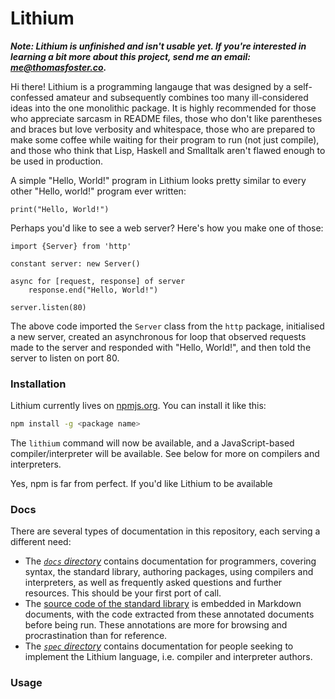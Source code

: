 # Lithium

***Note: Lithium is unfinished and isn't usable yet. If you're interested in learning a bit more about this project, send me an email: [me@thomasfoster.co](me@thomasfoster.co).***

Hi there! Lithium is a programming langauge that was designed by a self-confessed amateur and subsequently combines too many ill-considered ideas into the one monolithic package. It is highly recommended for those who appreciate sarcasm in README files, those who don't like parentheses and braces but love verbosity and whitespace, those who are prepared to make some coffee while waiting for their program to run (not just compile), and those who think that Lisp, Haskell and Smalltalk aren't flawed enough to be used in production.

A simple "Hello, World!" program in Lithium looks pretty similar to every other "Hello, world!" program ever written:
```lithium
print("Hello, World!")
```

Perhaps you'd like to see a web server? Here's how you make one of those:
```lithium
import {Server} from 'http'

constant server: new Server()

async for [request, response] of server
	response.end("Hello, World!")

server.listen(80)
```
The above code imported the `Server` class from the `http` package, initialised a new server, created an asynchronous for loop that observed requests made to the server and responded with "Hello, World!", and then told the server to listen on port 80.

### Installation

Lithium currently lives on [npmjs.org](npm). You can install it like this:
```bash
npm install -g <package name>
```
The `lithium` command will now be available, and a JavaScript-based compiler/interpreter will be available. See below for more on compilers and interpreters.

Yes, npm is far from perfect. If you'd like Lithium to be available 

### Docs

There are several types of documentation in this repository, each serving a different need:
* The [*`docs` directory*](./docs/index.md) contains documentation for programmers, covering syntax, the standard library, authoring packages, using compilers and interpreters, as well as frequently asked questions and further resources. This should be your first port of call.
* The [source code of the standard library](./lib/README.md) is embedded in Markdown documents, with the code extracted from these annotated documents before being run. These annotations are more for browsing and procrastination than for reference.
* The [*`spec` directory*](./spec/index.md) contains documentation for people seeking to implement the Lithium language, i.e. compiler and interpreter authors.  

### Usage